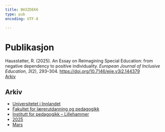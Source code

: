 ```yaml
---
title: BH3ZDEK6
type: pub
encoding: UTF-8

---
```

<h1>Publikasjon</h1>
<article id="csl-bib-container-BH3ZDEK6" class="csl-bib-container">
  <div class="csl-bib-body"> <div class="csl-entry">Hausstatter, R. (2025). An Essay on Reimagining Special Education: from negative dependency to positive individuality. <i>European Journal of Inclusive Education</i>, <i>3</i>(2), 293–304. <a href="https://doi.org/10.7146/ejie.v3i2.144379">https://doi.org/10.7146/ejie.v3i2.144379</a></div> </div>
  <div class="csl-bib-buttons">
    <a href="#taxonomy-article-BH3ZDEK6" alt="archive" class="csl-bib-button">Arkiv</a>
  </div>
  <div id="csl-bib-meta-container-BH3ZDEK6"></div>
</article>
<div id="csl-bib-meta-BH3ZDEK6" class="csl-bib-meta">
  <article id="taxonomy-article-BH3ZDEK6" class="taxonomy-article">
    <h1>Arkiv</h1>
    <ul>
      <li><a href="{{< params subfolder >}}nn/archive/?key=3DCRN523">Universitetet i Innlandet</a></li>
      <li><a href="{{< params subfolder >}}nn/archive/?key=WYNZA47F">Fakultet for lærerutdanning og pedagogikk</a></li>
      <li><a href="{{< params subfolder >}}nn/archive/?key=L8MA547R">Institutt for pedagogikk – Lillehammer</a></li>
      <li><a href="{{< params subfolder >}}nn/archive/?key=5FNI6CN6">2025</a></li>
      <li><a href="{{< params subfolder >}}nn/archive/?key=ZDZT9PFP">Mars</a></li>
    </ul>
  </article>
</div>
